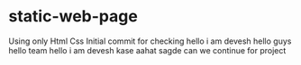 # static-web-page

Using only Html Css
Initial commit for checking
hello i am devesh
hello guys
hello team 
hello i am devesh
kase aahat sagde
can we continue for project